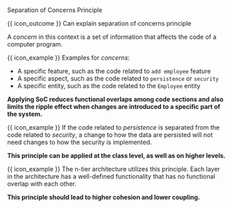 <span id="title">Separation of Concerns Principle</span>

<span id="prereqs"></span>

<span id="outcomes">{{ icon_outcome }} Can explain separation of concerns principle</span>

<div id="body">

<box type="definition">
<include src="../../common/definitions.md#def-separation-concerns-principle" />
</box>

A _concern_ in this context is a set of information that affects the code of a computer program.

<box>

{{ icon_example }} Examples for _concerns_:

*	A specific feature, such as the code related to `add employee` feature
*	A specific aspect, such as the code related to `persistence` or `security`
*	A specific entity, such as the code related to the `Employee` entity

</box>

**Applying <tooltip content="Separation of Concerns">SoC</tooltip> reduces functional overlaps among code sections and also limits the ripple effect when changes are introduced to a specific part of the system.**

<box>

{{ icon_example }} If the code related to _persistence_ is separated from the code related to _security_, a change to how the data are persisted will not need changes to how the security is implemented.

</box>

**This principle can be applied at the class level, as well as on higher levels.** 

<box>

{{ icon_example }} The <trigger trigger="click" for="modal:soc-nTier">n-tier architecture</trigger> utilizes this principle. Each layer in the architecture has a well-defined functionality that has no functional overlap with each other. 

</box>

<modal header="TextBook {{ icon_embedding }}" id="modal:soc-nTier">
  <include src="../../architecture/architecturalStyles/nTier/what/unit-inElsewhere-asPanelBody.md" boilerplate/>
</modal>

**This principle should lead to higher <trigger trigger="click" for="soc-cohesion">cohesion</trigger> and lower <trigger trigger="click" for="soc-coupling">coupling</trigger>.**

<modal header="TextBook {{ icon_embedding }}" id="soc-coupling">
  <include src="../../designFundamentals/coupling/what/unit-inElsewhere-asPanelBody.md" boilerplate/>
</modal>
<modal header="TextBook {{ icon_embedding }}" id="soc-cohesion">
  <include src="../../designFundamentals/cohesion/what/unit-inElsewhere-asPanelBody.md" boilerplate/>
</modal>

</div>

<div id="extras">

<include src="exercises.md" />

</div>